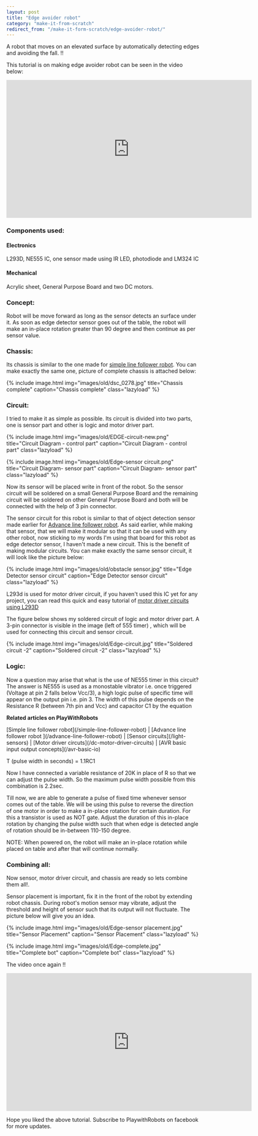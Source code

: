 ```yaml
---
layout: post
title: "Edge avoider robot"
category: "make-it-from-scratch"
redirect_from: "/make-it-form-scratch/edge-avoider-robot/"
---
```

A robot that moves on an elevated surface by automatically detecting edges and avoiding the fall. !!

This tutorial is on making edge avoider robot can be seen in the video below: 

<iframe src="http://www.youtube.com/embed/9R7hQVO5Se8" frameborder="0" width="640" height="360"></iframe>

### Components used: 

#### Electronics

L293D, NE555 IC, one sensor made using IR LED, photodiode and LM324 IC

#### Mechanical

Acrylic sheet, General Purpose Board and two DC motors.  

### Concept: 

Robot will be move forward as long as the sensor detects an surface under it. As soon as edge detector sensor goes out of the table, the robot will make an in-place rotation greater than 90 degree and then continue as per sensor value. 

### Chassis: 

Its chassis is similar to the one made for [simple line follower robot](/simple-line-follower-robot#chassis "Chassis tutorial"). You can make exactly the same one, picture of complete chassis is attached below:

{% include image.html img="images/old/dsc_0278.jpg" title="Chassis complete" caption="Chassis complete" class="lazyload" %}

### Circuit:

I tried to make it as simple as possible. Its circuit is divided into two parts, one is sensor part and other is logic and motor driver part.

{% include image.html img="images/old/EDGE-circuit-new.png" title="Circuit Diagram - control part" caption="Circuit Diagram - control part" class="lazyload" %}

{% include image.html img="images/old/Edge-sensor circuit.png" title="Circuit Diagram- sensor part" caption="Circuit Diagram- sensor part" class="lazyload" %}

Now its sensor will be placed write in front of the robot. So the sensor circuit will be soldered on a small General Purpose Board and the remaining circuit will be soldered on other General Purpose Board and both will be connected with the help of 3 pin connector. 

The sensor circuit for this robot is similar to that of object detection sensor made earlier for [Advance line follower robot](/advance-line-follower-robot#obstacle "Obstacle sensor tutorial"). As said earlier, while making that sensor, that we will make it modular so that it can be used with any other robot, now sticking to my words I'm using that board for this robot as edge detector sensor, I haven't made a new circuit. This is the benefit of making modular circuits. You can make exactly the same sensor circuit, it will look like the picture below: 

{% include image.html img="images/old/obstacle sensor.jpg" title="Edge Detector sensor circuit" caption="Edge Detector sensor circuit" class="lazyload" %}

L293d is used for motor driver circuit, if you haven't used this IC yet for any project, you can read this quick and easy tutorial of [motor driver circuits using L293D](/dc-motor-driver-circuits#l293d-l298 "L293d usage tutorial")

The figure below shows my soldered circuit of logic and motor driver part. A 3-pin connector is visible in the image (left of 555 timer) , which will be used for connecting this circuit and sensor circuit. 

{% include image.html img="images/old/Edge-circuit.jpg" title="Soldered circuit -2" caption="Soldered circuit -2" class="lazyload" %}

### Logic:

Now a question may arise that what is the use of NE555 timer in this circuit? The answer is NE555 is used as a monostable vibrator i.e. once triggered (Voltage at pin 2 falls below Vcc/3), a high logic pulse of specific time will appear on the output pin i.e. pin 3. The width of this pulse depends on the Resistance R (between 7th pin and Vcc) and capacitor C1 by the equation

**Related articles on PlayWithRobots**
<div class="related-articles">
[Simple line follower robot](/simple-line-follower-robot)  |  [Advance line follower robot ](/advance-line-follower-robot) |  [Sensor circuits](/light-sensors)  |  [Motor driver circuts](/dc-motor-driver-circuits)  |  [AVR basic input output concepts](/avr-basic-io)</div>

T (pulse width in seconds) = 1.1RC1

Now I have connected a variable resistance of 20K in place of R so that we can adjust the pulse width. So the maximum pulse width possible from this combination is 2.2sec.

Till now, we are able to generate a pulse of fixed time whenever sensor comes out of the table. We will be using this pulse to reverse the direction of one motor in order to make a in-place rotation for certain duration. For this a transistor is used as NOT gate. Adjust the duration of this in-place rotation by changing the pulse width such that when edge is detected angle of rotation should be in-between 110-150 degree. 

NOTE: When powered on, the robot will make an in-place rotation while placed on table and after that will continue normally.

### Combining all: 

Now sensor, motor driver circuit, and chassis are ready so lets combine them all!.

Sensor placement is important, fix it in the front of the robot by extending robot chassis. During robot's motion sensor may vibrate, adjust the threshold and height of sensor such that its output will not fluctuate. The picture below will give you an idea. 

{% include image.html img="images/old/Edge-sensor placement.jpg" title="Sensor Placement" caption="Sensor Placement" class="lazyload" %}

{% include image.html img="images/old/Edge-complete.jpg" title="Complete bot" caption="Complete bot" class="lazyload" %}

The video once again !!

<iframe src="http://www.youtube.com/embed/9R7hQVO5Se8" frameborder="0" width="640" height="360"></iframe>

Hope you liked the above tutorial. Subscribe to PlaywithRobots on facebook for more updates.